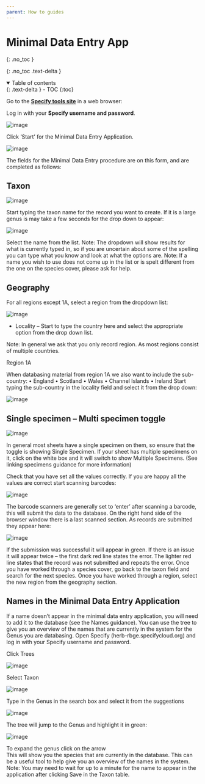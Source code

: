 ```yaml
---
parent: How to guides
---
```


# Minimal Data Entry App

{: .no_toc }

  {: .no_toc .text-delta }
<details open markdown="block">
  <summary>
    Table of contents
  </summary>
  {: .text-delta }
- TOC
{:toc}
</details>

Go to the **[Specify tools site](http://herbmgt.rbge.org.uk/specify_tasks/public/index.php/login)** in a web browser: 

Log in with your **Specify username and password**. 

![image](https://user-images.githubusercontent.com/6713716/174188515-9fb29e92-1893-439a-a5a1-870e814b4630.png)

Click ‘Start’ for the Minimal Data Entry Application.

![image](https://user-images.githubusercontent.com/6713716/174188600-4fd723f6-0425-4829-8e8a-8c7b977a7e98.png)

The fields for the Minimal Data Entry procedure are on this form, and are completed as follows:

## Taxon
![image](https://user-images.githubusercontent.com/6713716/174188725-49db03ca-7dd4-40bd-955a-ad98d4487ea5.png)

Start typing the taxon name for the record you want to create. If it is a large genus is may take a few seconds for the drop down to appear:

![image](https://user-images.githubusercontent.com/6713716/174188817-be6df353-df72-440f-8223-1a06f5285322.png)

Select the name from the list. 
Note: The dropdown will show results for what is currently typed in, so if you are uncertain about some of the spelling you can type what you know and look at what the options are.
Note: If a name you wish to use does not come up in the list or is spelt different from the one on the species cover, please ask for help. 

## Geography

For all regions except 1A, select a region from the dropdown list:

![image](https://user-images.githubusercontent.com/6713716/174188898-958ca888-2d04-4841-9fb7-4e48866d10fb.png)

- Locality – Start to type the country here and select the appropriate option from the drop down list. 

Note: In general we ask that you only record region. As most regions consist of multiple countries.

Region 1A

When databasing material from region 1A we also want to include the sub-country:
•	England
•	Scotland
•	Wales
•	Channel Islands
•	Ireland
Start typing the sub-country in the locality field and select it from the drop down:

![image](https://user-images.githubusercontent.com/6713716/174188967-022bf9ad-795d-4afa-ac00-2064205f0d45.png)

## Single specimen – Multi specimen toggle

![image](https://user-images.githubusercontent.com/6713716/174189069-21193c3a-9b9d-4a6a-bcc4-8a3e4ab7bbc0.png)

In general most sheets have a single specimen on them, so ensure that the toggle is showing Single Specimen. If your sheet has multiple specimens on it, click on the white box and it will switch to show Multiple Specimens. (See linking specimens guidance for more information)

Check that you have set all the values correctly. If you are happy all the values are correct start scanning barcodes:

![image](https://user-images.githubusercontent.com/6713716/174189093-3eb94cd8-0430-4330-8ae7-8e2060c30899.png)

The barcode scanners are generally set to ‘enter’ after scanning a barcode, this will submit the data to the database. 
On the right hand side of the browser window there is a last scanned section. As records are submitted they appear here:

![image](https://user-images.githubusercontent.com/6713716/174189145-32633451-c2a4-4b43-a550-807468ec3ee9.png)

If the submission was successful it will appear in green. If there is an issue it will appear twice – the first dark red line states the error. The lighter red line states that the record was not submitted and repeats the error. 
Once you have worked through a species cover, go back to the taxon field and search for the next species.
Once you have worked through a region, select the new region from the geography section. 


## Names in the Minimal Data Entry Application

If a name doesn’t appear in the minimal data entry application, you will need to add it to the database (see the Names guidance). You can use the tree to give you an overview of the names that are currently in the system for the Genus you are databasing.
Open Specify (herb-rbge.specifycloud.org) and log in with your Specify username and password. 

Click Trees

![image](https://user-images.githubusercontent.com/6713716/174189282-5af7fe09-2a33-41ae-9e03-0670a3d531d5.png)

Select Taxon

![image](https://user-images.githubusercontent.com/6713716/174189442-ab556640-5ba9-4e33-80da-bad9a9384473.png)

Type in the Genus in the search box and select it from the suggestions

![image](https://user-images.githubusercontent.com/6713716/174189536-a9b1ea23-7356-42fc-b2cd-e61c03f4c1ab.png)

The tree will jump to the Genus and highlight it in green:

![image](https://user-images.githubusercontent.com/6713716/174189569-555fc6a0-b091-4780-9896-4d2b41d76ee8.png)

To expand the genus click on the arrow  
This will show you the species that are currently in the database. This can be a useful tool to help give you an overview of the names in the system. 
Note: You may need to wait for up to a minute for the name to appear in the application after clicking Save in the Taxon table. 










